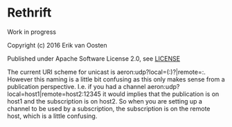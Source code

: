 Rethrift
=============

Work in progress


Copyright (c) 2016 Erik van Oosten

Published under Apache Software License 2.0, see [LICENSE](LICENSE)



The current URI scheme for unicast is aeron:udp?local=<ip>(:<port>)?|remote=<ip>:<port>. However this naming is a little bit confusing as this only makes sense from a publication perspective. I.e. if you had a channel aeron:udp?local=host1|remote=host2:12345 it would implies that the publication is on host1 and the subscription is on host2. So when you are setting up a channel to be used by a subscription, the subscription is on the remote host, which is a little confusing.